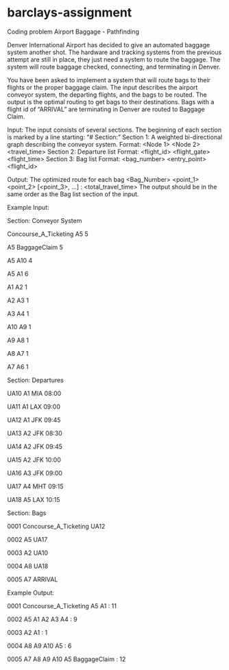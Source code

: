 # barclays-assignment

Coding problem Airport Baggage - Pathfinding
 
Denver International Airport has decided to give an automated baggage system another shot. The hardware and tracking systems from the previous attempt are still in place, they just need a system to route the baggage.  The system will route baggage checked, connecting, and terminating in Denver.
 
You have been asked to implement a system that will route bags to their flights or the proper baggage claim.  The input describes the airport conveyor system, the departing flights, and the bags to be routed.  The output is the optimal routing to get bags to their destinations.  Bags with a flight id of “ARRIVAL” are terminating in Denver are routed to Baggage Claim.
 
Input: The input consists of several sections.  The beginning of each section is marked by a line starting: “# Section:”
Section 1: A weighted bi-directional graph describing the conveyor system.
Format: <Node 1> <Node 2> <travel_time>
Section 2: Departure list
           Format: <flight_id> <flight_gate> <destination> <flight_time>
Section 3: Bag list
           Format: <bag_number> <entry_point> <flight_id>
 
Output: The optimized route for each bag
<Bag_Number> <point_1> <point_2> [<point_3>, …] : <total_travel_time>
The output should be in the same order as the Bag list section of the input.
 
Example Input:

Section: Conveyor System

Concourse_A_Ticketing A5 5

A5 BaggageClaim 5

A5 A10 4

A5 A1 6

A1 A2 1

A2 A3 1

A3 A4 1

A10 A9 1

A9 A8 1

A8 A7 1

A7 A6 1

Section: Departures

UA10 A1 MIA 08:00

UA11 A1 LAX 09:00

UA12 A1 JFK 09:45

UA13 A2 JFK 08:30

UA14 A2 JFK 09:45

UA15 A2 JFK 10:00

UA16 A3 JFK 09:00

UA17 A4 MHT 09:15

UA18 A5 LAX 10:15

Section: Bags

0001 Concourse_A_Ticketing UA12

0002 A5 UA17

0003 A2 UA10

0004 A8 UA18

0005 A7 ARRIVAL

Example Output:

0001 Concourse_A_Ticketing A5 A1 : 11

0002 A5 A1 A2 A3 A4 : 9

0003 A2 A1 : 1

0004 A8 A9 A10 A5 : 6

0005 A7 A8 A9 A10 A5 BaggageClaim : 12
